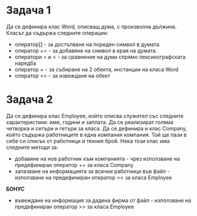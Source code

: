 # **Задача 1**
Да се дефинира клас Word, описващ дума, с произволна дължина. 
Класът да съдържа следните операции:
  * оператор[] - за достъпване на пореден символ в думата
  * оператор += - за добавяне на символ в края на думата. 
  * оператори > и < - за сравнение на думи спрямо лексикографската наредба
  * оператор +  - за събиране на 2 обекта, инстанции на класа Word
  * оператор << - за извеждане на обект
  
 # **Задача 2**
 Да се дефинира клас Employee, който описва служител със следните характеристики: име, години и заплата. Да се реализират голяма четворка и сетъри и гетъри за класа. 
Да се дефинира и клас Company, който съдържа работниците в една компания компания. Той ще пази в себе си списък от работници и
техния брой. Нека този клас има следните методи за:
 * добавяне на нов работник към компанията - чрез използване на предефиниран оператор += за класа Company
 * запазване на информацията за всички работници във файл - използване на предефиниран оператор << за класа Employee

**БОНУС**
 * въвеждане на информация за дадена фирма от файл - използване на предефиниран оператор >> за класа Employee
